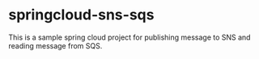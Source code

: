 # springcloud-sns-sqs
This is a sample spring cloud project for publishing message to SNS and reading message from SQS.
